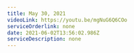 ```yaml
---
title: May 30, 2021
videoLink: https://youtu.be/mgNuG6Q6COo
serviceOrderlink: none
date: 2021-06-02T13:56:02.986Z
serviceDescription: none
---
```

